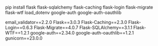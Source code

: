 pip install flask flask-sqlalchemy flask-caching flask-login flask-migrate flask-wtf load_dotenv google-auth google-auth-oauthlib


email_validator==2.2.0
Flask==3.0.3
Flask-Caching==2.3.0
Flask-Login==0.6.3
Flask-Migrate==4.0.7
Flask-SQLAlchemy==3.1.1
Flask-WTF==1.2.1
google-auth==2.34.0
google-auth-oauthlib==1.2.1
gunicorn==23.0.0
